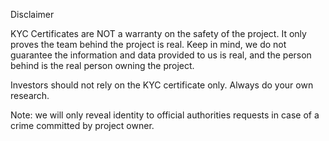 Disclaimer

KYC Certificates are NOT a warranty on the safety of the project. It only proves the team behind the project is real. Keep in mind, we do not guarantee the information and data provided to us is real, and the person behind is the real person owning the project.

Investors should not rely on the KYC certificate only. Always do your own research.

Note: we will only reveal identity to official authorities requests in case of a crime committed by project owner.
